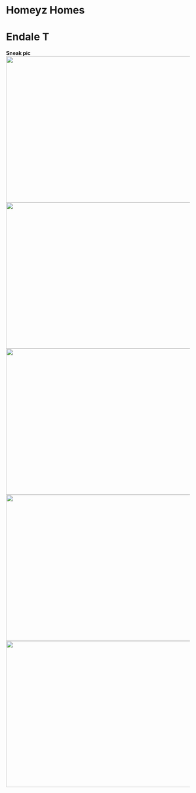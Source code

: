 # Homeyz Homes

# Endale T

<div><b>Sneak pic</b></div>

<img src="homeyz.png" width="600" height="400" style="margin: 0;" />
<img src="homeyz2.png" width="600" height="400" style="margin: 0;" />
<img src="homeyz3.png" width="600" height="400" style="margin: 0;" />
<img src="homeyz4.png" width="600" height="400" style="margin: 0;" />
<img src="homeyz5.png" width="600" height="400" style="margin: 0;" />
